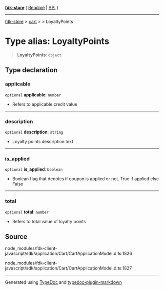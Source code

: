 [**fdk-store**](../../../README.md) ( [Readme](../../../README.md) \| [API](../../../API.md) )

---

[fdk-store](../../../API.md) > [cart](../../README.md) > [<internal>](../README.md) > LoyaltyPoints

# Type alias: LoyaltyPoints

> **LoyaltyPoints**: `object`

## Type declaration

### applicable

`optional` **applicable**: `number`

- Refers to applicable credit value

---

### description

`optional` **description**: `string`

- Loyalty points description text

---

### is_applied

`optional` **is_applied**: `boolean`

- Boolean flag that denotes if coupon is
  applied or not. True if applied else False

---

### total

`optional` **total**: `number`

- Refers to total value of loyalty points

## Source

node_modules/fdk-client-javascript/sdk/application/Cart/CartApplicationModel.d.ts:1826

node_modules/fdk-client-javascript/sdk/application/Cart/CartApplicationModel.d.ts:1827

---

Generated using [TypeDoc](https://typedoc.org/) and [typedoc-plugin-markdown](https://www.npmjs.com/package/typedoc-plugin-markdown)
